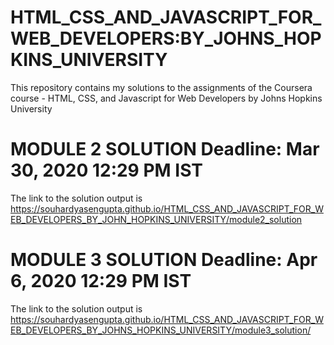 # HTML_CSS_AND_JAVASCRIPT_FOR_WEB_DEVELOPERS:BY_JOHNS_HOPKINS_UNIVERSITY
This repository contains my solutions to the assignments of the Coursera course - HTML, CSS, and Javascript for Web Developers by Johns Hopkins University 

# MODULE 2 SOLUTION Deadline: Mar 30, 2020 12:29 PM IST
The link to the solution output is https://souhardyasengupta.github.io/HTML_CSS_AND_JAVASCRIPT_FOR_WEB_DEVELOPERS_BY_JOHN_HOPKINS_UNIVERSITY/module2_solution

# MODULE 3 SOLUTION Deadline: Apr 6, 2020 12:29 PM IST
The link to the solution output is 
https://souhardyasengupta.github.io/HTML_CSS_AND_JAVASCRIPT_FOR_WEB_DEVELOPERS_BY_JOHNS_HOPKINS_UNIVERSITY/module3_solution/

